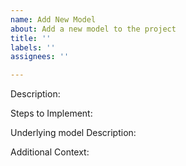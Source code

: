 ```yaml
---
name: Add New Model
about: Add a new model to the project
title: ''
labels: ''
assignees: ''

---
```


Description:

<!-- Provide a brief description of the problem that the model would solve -->
Steps to Implement:

<!-- Step 1 -->
<!-- Step 2 -->
<!-- Step 3 -->

Underlying model Description:
<!-- Describe the model used eg: Regression to solve the problem -->

<!-- Describe what the expected outcome is after implementing the feature -->
Additional Context:

<!-- Add any additional context or screenshots about the feature request -->
